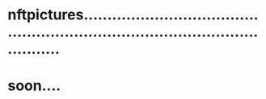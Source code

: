# nftpictures.....................................................................................................
# soon....

